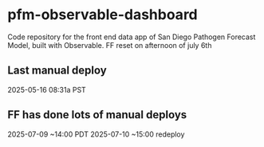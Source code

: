 # pfm-observable-dashboard

Code repository for the front end data app of San Diego Pathogen Forecast Model, built with Observable.
FF reset on afternoon of july 6th 
## Last manual deploy
2025-05-16 08:31a PST
## FF has done lots of manual deploys
2025-07-09 ~14:00 PDT
2025-07-10 ~15:00 redeploy
